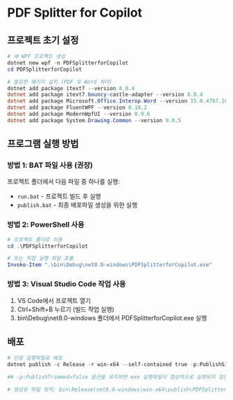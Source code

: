 # PDF Splitter for Copilot

## 프로젝트 초기 설정
```powershell
# 새 WPF 프로젝트 생성
dotnet new wpf -n PDFSplitterforCopilot
cd PDFSplitterforCopilot

# 필요한 패키지 설치 (PDF 및 Word 처리)
dotnet add package itext7 --version 8.0.4
dotnet add package itext7.bouncy-castle-adapter --version 8.0.4
dotnet add package Microsoft.Office.Interop.Word --version 15.0.4797.1004
dotnet add package FluentWPF --version 0.10.2
dotnet add package ModernWpfUI --version 0.9.6
dotnet add package System.Drawing.Common --version 9.0.5
```

## 프로그램 실행 방법

### 방법 1: BAT 파일 사용 (권장)
프로젝트 폴더에서 다음 파일 중 하나를 실행:
- `run.bat` - 프로젝트 빌드 후 실행
- `publish.bat` - 최종 배포파일 생성을 위한 실행

### 방법 2: PowerShell 사용
```powershell
# 프로젝트 폴더로 이동
cd .\PDFSplitterforCopilot

# 또는 직접 실행 파일 호출
Invoke-Item ".\bin\Debug\net8.0-windows\PDFSplitterforCopilot.exe"
```

### 방법 3: Visual Studio Code 작업 사용
1. VS Code에서 프로젝트 열기
2. Ctrl+Shift+B 누르기 (빌드 작업 실행)
3. bin\Debug\net8.0-windows 폴더에서 PDFSplitterforCopilot.exe 실행

## 배포

```powershell
# 단일 실행파일로 배포
dotnet publish -c Release -r win-x64 --self-contained true -p:PublishSingleFile=true -p:PublishTrimmed=false -p:IncludeNativeLibrariesForSelfExtract=true 

## -p:PublishTrimmed=false 옵션을 유지하면 exe 실행파일이 정상적으로 실행되지 않는 경우를 발견, csproj 파일에 추가됨.

# 생성된 파일 위치: bin\Release\net8.0-windows\win-x64\publish\PDFSplitterforCopilot.exe
```